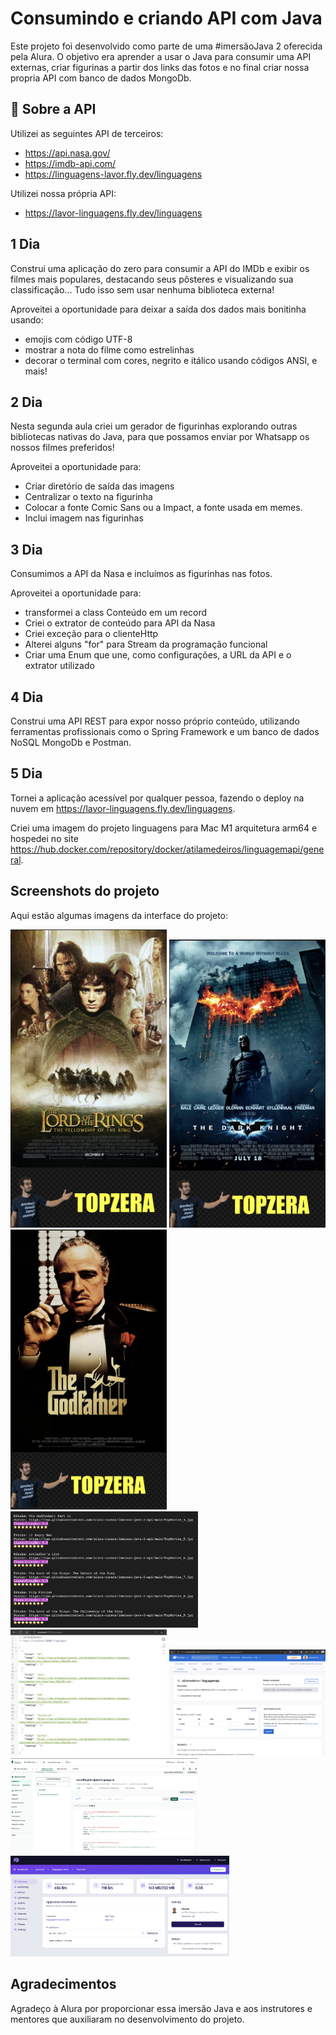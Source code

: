 # Consumindo e criando API com Java

Este projeto foi desenvolvido como parte de uma #imersãoJava 2 oferecida pela Alura. O objetivo era aprender a usar o Java para consumir uma API externas, criar figurinas a partir dos links das fotos e no final criar nossa propria API com banco de dados MongoDb.


## 📙 Sobre a API

Utilizei as seguintes API de terceiros:

- https://api.nasa.gov/
- https://imdb-api.com/
- https://linguagens-lavor.fly.dev/linguagens

Utilizei nossa própria API:

- https://lavor-linguagens.fly.dev/linguagens


## 1 Dia

Construi uma aplicação do zero para consumir a API do IMDb e exibir os filmes mais populares, destacando seus pôsteres e visualizando sua classificação... Tudo isso sem usar nenhuma biblioteca externa!

Aproveitei a oportunidade para deixar a saída dos dados mais bonitinha usando:
- emojis com código UTF-8 
- mostrar a nota do filme como estrelinhas 
- decorar o terminal com cores, negrito e itálico usando códigos ANSI, e mais!


## 2 Dia

Nesta segunda aula criei um gerador de figurinhas explorando outras bibliotecas nativas do Java, para que possamos enviar por Whatsapp os nossos filmes preferidos!

Aproveitei a oportunidade para:
- Criar diretório de saída das imagens
- Centralizar o texto na figurinha
- Colocar a fonte Comic Sans ou a Impact, a fonte usada em memes.
- Inclui imagem nas figurinhas

## 3 Dia

Consumimos a API da Nasa e incluímos as figurinhas nas fotos.

Aproveitei a oportunidade para:
- transformei a class Conteúdo em um record
- Criei o extrator de conteúdo para API da Nasa
- Criei exceção para o clienteHttp
- Alterei alguns "for" para Stream da programação funcional
- Criar uma Enum que une, como configurações, a URL da API e o extrator utilizado


## 4 Dia

Construi uma API REST para expor nosso próprio conteúdo, utilizando ferramentas profissionais como o Spring Framework e um banco de dados NoSQL MongoDb e Postman.

## 5 Dia

 Tornei a aplicação acessível por qualquer pessoa, fazendo o deploy na nuvem em https://lavor-linguagens.fly.dev/linguagens. 

 Criei uma imagem do projeto linguagens para Mac M1 arquitetura arm64 e hospedei no site https://hub.docker.com/repository/docker/atilamedeiros/linguagemapi/general.

## Screenshots do projeto

Aqui estão algumas imagens da interface do projeto:

<div>
<img src="https://github.com/AtilaMedeiros/imersao-java-2/blob/main/fotos_projeto/senhor-dos-aneis.jpg" width="250">
<img src="https://github.com/AtilaMedeiros/imersao-java-2/blob/main/fotos_projeto/batman.jpg" width="250">
<img src="https://github.com/AtilaMedeiros/imersao-java-2/blob/main/fotos_projeto/poderoso-chefao.jpg" width="250">
</div>
<div>
<img src="https://github.com/AtilaMedeiros/imersao-java-2/blob/main/fotos_projeto/terminal_formatado.jpg" width="300">
<img src="https://github.com/AtilaMedeiros/imersao-java-2/blob/main/fotos_projeto/criando-nossa-API.jpg" width="250">
<img src="https://github.com/AtilaMedeiros/imersao-java-2/blob/main/fotos_projeto/imagem-docker.jpg" width="250">
</div>
<div>
<img src="https://github.com/AtilaMedeiros/imersao-java-2/blob/main/fotos_projeto/MongoDb.jpg" width="300">
<img src="https://github.com/AtilaMedeiros/imersao-java-2/blob/main/fotos_projeto/Deploy-Fly.jpg" width="350">
</div>





## Agradecimentos

Agradeço à Alura por proporcionar essa imersão Java e aos instrutores e mentores que auxiliaram no desenvolvimento do projeto. 